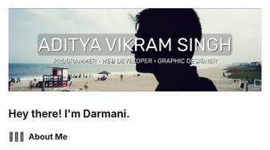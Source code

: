 <img src="https://raw.githubusercontent.com/AVS1508/AVS1508/master/assets/Aditya%20Vikram%20Singh%20Banner.png">

<h2> Hey there! I'm Darmani.</h2>

<h3> 👨🏻‍💻 &nbsp;About Me </h3>
